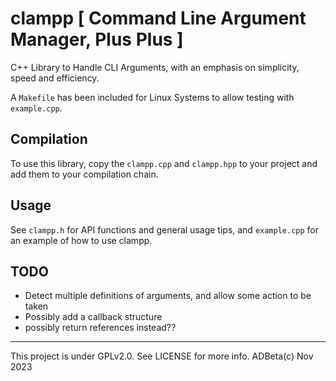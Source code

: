 # clampp [ Command Line Argument Manager, Plus Plus ]
C++ Library to Handle CLI Arguments, with an emphasis on simplicity, speed and
efficiency.

A `Makefile` has been included for Linux Systems to allow testing with 
`example.cpp`. 


## Compilation
To use this library, copy the `clampp.cpp` and `clampp.hpp` to your project and
add them to your compilation chain.

## Usage
See `clampp.h` for API functions and general usage tips, and `example.cpp` for
an example of how to use clampp.

## TODO
* Detect multiple definitions of arguments, and allow some action to be taken
* Possibly add a callback structure
* possibly return references instead??

----
This project is under GPLv2.0. See LICENSE for more info. ADBeta(c) Nov 2023

